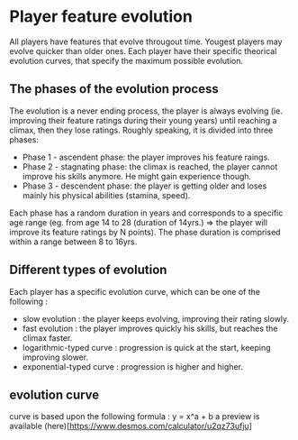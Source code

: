 # Player feature evolution
All players have features that evolve througout time. Yougest players may evolve quicker than older ones. Each player have their specific theorical evolution curves, that specify the maximum possible evolution.


## The phases of the evolution process
The evolution is a never ending process, the player is always evolving (ie. improving their feature ratings during their young years) until reaching a climax, then they lose ratings. Roughly speaking, it is divided into three phases:
- Phase 1 - ascendent phase: the player improves his feature raings.
- Phase 2 - stagnating phase: the climax is reached, the player cannot improve his skills anymore. He might gain experience though.
- Phase 3 - descendent phase: the player is getting older and loses mainly his physical abilities (stamina, speed).

Each phase has a random duration in years and corresponds to a specific age range (eg. from age 14 to 28 (duration of 14yrs.) => the player will improve its feature ratings by N points).
The phase duration is comprised within a range between 8 to 16yrs.

## Different types of evolution
Each player has a specific evolution curve, which can be one of the following :
- slow evolution : the player keeps evolving, improving their rating slowly.
- fast evolution : the player improves quickly his skills, but reaches the climax faster.
- logarithmic-typed curve : progression is quick at the start, keeping improving slower.
- exponential-typed curve : progression is higher and higher.


## evolution curve
curve is based upon the following formula : y = x^a + b
a preview is available (here)[https://www.desmos.com/calculator/u2qz73ufju]